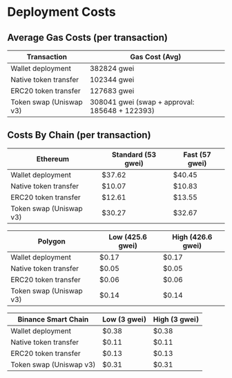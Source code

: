 # Deployment Costs

## Average Gas Costs (per transaction)

| Transaction  | Gas Cost (Avg) |
|--------------|----------------|
| Wallet deployment | 382824 gwei |
| Native token transfer | 102344 gwei |
| ERC20 token transfer | 127683 gwei |
| Token swap (Uniswap v3) | 308041 gwei (swap + approval: 185648 + 122393) |

## Costs By Chain (per transaction)

| Ethereum | Standard (53 gwei) | Fast (57 gwei) |
|----------|--------------------|----------------|
| Wallet deployment | $37.62 | $40.45 |
| Native token transfer | $10.07 | $10.83 |
| ERC20 token transfer | $12.61 | $13.55 |
| Token swap (Uniswap v3) | $30.27 | $32.67 |

| Polygon | Low (425.6 gwei) | High (426.6 gwei) |
|----------|--------------------|----------------|
| Wallet deployment | $0.17 | $0.17 |
| Native token transfer | $0.05 | $0.05 |
| ERC20 token transfer | $0.06 | $0.06 |
| Token swap (Uniswap v3) | $0.14 | $0.14 |

| Binance Smart Chain | Low (3 gwei) | High (3 gwei) |
|----------|--------------------|----------------|
| Wallet deployment | $0.38 | $0.38 |
| Native token transfer | $0.11 | $0.11 |
| ERC20 token transfer | $0.13 | $0.13 |
| Token swap (Uniswap v3) | $0.31 | $0.31 |